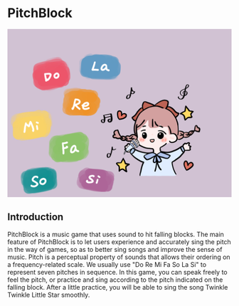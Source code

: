 # PitchBlock

![icon](img/icon.png)

## Introduction

PitchBlock is a music game that uses sound to hit falling blocks. The main feature of PitchBlock is to let users experience and accurately sing the pitch in the way of games, so as to better sing songs and improve the sense of music. Pitch is a perceptual property of sounds that allows their ordering on a frequency-related scale. We usually use "Do Re Mi Fa So La Si" to represent seven pitches in sequence. In this game, you can speak freely to feel the pitch, or practice and sing according to the pitch indicated on the falling block. After a little practice, you will be able to sing the song Twinkle Twinkle Little Star smoothly.

